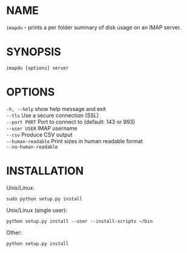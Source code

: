 NAME
====
`imapdu` - prints a per folder summary of disk usage on an IMAP server.

SYNOPSIS
========
`imapdu [options] server`

OPTIONS
=======
`-h, --help`   show help message and exit  
`--tls`        Use a secure connection (SSL)  
`--port PORT`  Port to connect to (default: 143 or 993)  
`--user USER`  IMAP username  
`--csv`        Produce CSV output  
`--human-readable`  Print sizes in human readable format  
`--no-human-readable`

INSTALLATION
============

Unix/Linux:

    sudo python setup.py install


Unix/Linux (single user):

    python setup.py install --user --install-scripts ~/bin


Other:

    python setup.py install

